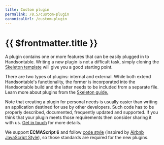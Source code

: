 ```yaml
---
title: Custom plugin
permalink: /8.5/custom-plugin
canonicalUrl: /custom-plugin
---
```


# {{ $frontmatter.title }}

A plugin contains one or more features that can be easily plugged in to Handsontable. Writing a new plugin is not a difficult task, simply cloning the [Skeleton template](https://github.com/handsontable/handsontable-skeleton) will give you a good starting point.

There are two types of plugins: internal and external. While both extend Handsontable's functionality, the former is incorporated into the Handsontable build and the latter needs to be included from a separate file. Learn more about plugins from the [Skeleton guide.](https://github.com/handsontable/handsontable-skeleton/tree/master/plugins)

Note that creating a plugin for personal needs is usually easier than writing an application destined for use by other developers. Such code has to be properly described, documented, frequently updated and supported. If you think that your plugin meets those requirements then consider sharing it with us. [Get in touch](https://handsontable.com/contact) for more details.

We support **ECMAScript 6** and follow [code style](https://github.com/handsontable/handsontable/blob/master/.eslintrc.js) (inspired by [Airbnb JavaScript Style](https://github.com/airbnb/javascript)), so those standards are required for the new plugins.
